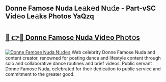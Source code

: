 ## Donne Famose Nuda Le𝚊k𝚎d N𝚞𝚍e - Part-vSC Vid𝚎o Le𝚊ks Photos YaQzq

# <h2><a href="http://fbbxzd.evod.top/?m=Donne+Famose+Nuda">🔗 👉🔴 Donne Famose Nuda Vid𝚎o Ph𝚘t𝚘s</a></h2>

[![Donne Famose Nuda N𝚞d𝚎s](https://i.imgur.com/8V9OHl7.gif)](http://fbbxzd.evod.top/?m=Donne+Famose+Nuda)
Web celebrity Donne Famose Nuda and content creator, renowned for posting dance and lifestyle content through solo and collaborative dance routines and brief videos. Public servant Donne Famose Nuda, celebrated for their dedication to public service and commitment to the greater good. 
